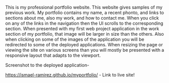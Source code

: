 This is my professional portfolio website. This website gives samples of my previous work. My portfolio contains my name, a recent phonto, and links to sections about me, also my work, and how to contact me. When you click on any of the links in the navigation then the UI scrolls to the corresponding section. When presented with my first web project application in the work section of my portfolio, that image will be larger in size than the others. Also when clicking on some of the images of the application you will be redirected to some of the deployed applications. When resizing the page or viewing the site on various screens than you will mostly be presented with a responsive layout that adapts to the viewport.


Screenshot to the deployed application-



 https://ismael-ramirez.github.io/myportfolio/ - Link to live site!

